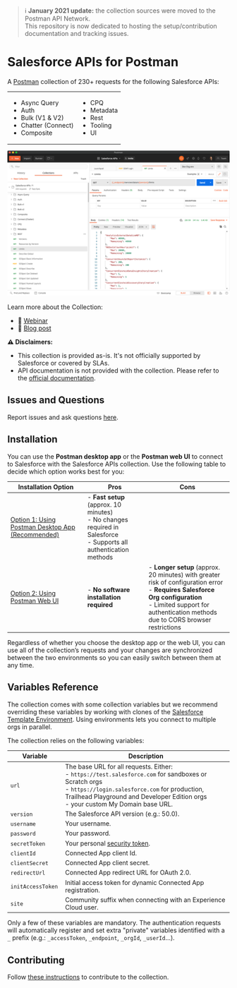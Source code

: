 > ℹ️  **January 2021 update:** the collection sources were moved to the Postman API Network.<br/>
This repository is now dedicated to hosting the setup/contribution documentation and tracking issues.


# Salesforce APIs for Postman

A [Postman](https://www.postman.com) collection of 230+ requests for the following Salesforce APIs:

<table>
   <tr>
      <td>
         <ul>
            <li>Async Query</li>
            <li>Auth</li>
            <li>Bulk (V1 & V2)</li>
            <li>Chatter (Connect)</li>
            <li>Composite</li>
         </ul>
      </td>
      <td>
         <ul>
            <li>CPQ</li>
            <li>Metadata</li>
            <li>Rest</li>
            <li>Tooling</li>
            <li>UI</li>
         </ul>
      </td>
   </tr>
</table>

![Postman screenshot](doc-gfx/app/limits-status-200.png)

Learn more about the Collection:
- 🎥 [Webinar](https://trailhead.salesforce.com/live/videos/a2r3k000001WFhk/exploring-the-salesforce-apis-with-postman/)
- 📖 [Blog post](https://developer.salesforce.com/blogs/2020/03/explore-the-salesforce-apis-with-a-postman-collection.html)

**⚠️ Disclaimers:**
- This collection is provided as-is. It's not officially supported by Salesforce or covered by SLAs.
- API documentation is not provided with the collection. Please refer to the [official documentation](https://developer.salesforce.com/docs).

## Issues and Questions

Report issues and ask questions [here](https://github.com/forcedotcom/postman-salesforce-apis/issues).

## Installation

You can use the **Postman desktop app** or the **Postman web UI** to connect to Salesforce with the Salesforce APIs collection. Use the following table to decide which option works best for you:

| Installation Option	| Pros	| Cons	|
| ---	| ---	| ---	|
| [Option 1: Using Postman Desktop App (Recommended)](install-api-network-app.md)	| - **Fast setup** (approx. 10 minutes)<br/>- No changes required in Salesforce<br/>- Supports all authentication methods	|	|
| [Option 2: Using Postman Web UI](install-api-network-web.md)	| - **No software installation required**	| - **Longer setup** (approx. 20 minutes) with greater risk of configuration error<br/>- **Requires Salesforce Org configuration**<br/>- Limited support for authentication methods due to CORS browser restrictions	|

Regardless of whether you choose the desktop app or the web UI, you can use all of the collection’s requests and your changes are synchronized between the two environments so you can easily switch between them at any time.


## Variables Reference

The collection comes with some collection variables but we recommend overriding these variables by working with clones of the [Salesforce Template Environment](https://www.postman.com/salesforce-developers/workspace/salesforce-developers/environment/12721794-8b74caf1-3cbb-44d0-b245-855c0fb25f0d). Using environments lets you connect to multiple orgs in parallel.

The collection relies on the following variables:

| Variable | Description |
| --- | --- |
| `url` | The base URL for all requests. Either:<br/>- `https://test.salesforce.com` for sandboxes or Scratch orgs<br/>- `https://login.salesforce.com` for production, Trailhead Playground and Developer Edition orgs<br/>- your custom My Domain base URL. |
| `version` | The Salesforce API version (e.g.: 50.0). |
| `username ` | Your username. |
| `password ` | Your password. |
| `secretToken ` | Your personal [security token](https://help.salesforce.com/articleView?id=user_security_token.htm). |
| `clientId ` | Connected App client Id. |
| `clientSecret ` | Connected App client secret. |
| `redirectUrl ` | Connected App redirect URL for OAuth 2.0. |
| `initAccessToken ` | Initial access token for dynamic Connected App registration. |
| `site ` | Community suffix when connecting with an Experience Cloud user. |

Only a few of these variables are mandatory. The authentication requests will automatically register and set extra "private" variables identified with a `_` prefix (e.g.: `_accessToken`, `_endpoint`, `_orgId`, `_userId`...).


## Contributing

Follow [these instructions](contributing.md) to contribute to the collection.
